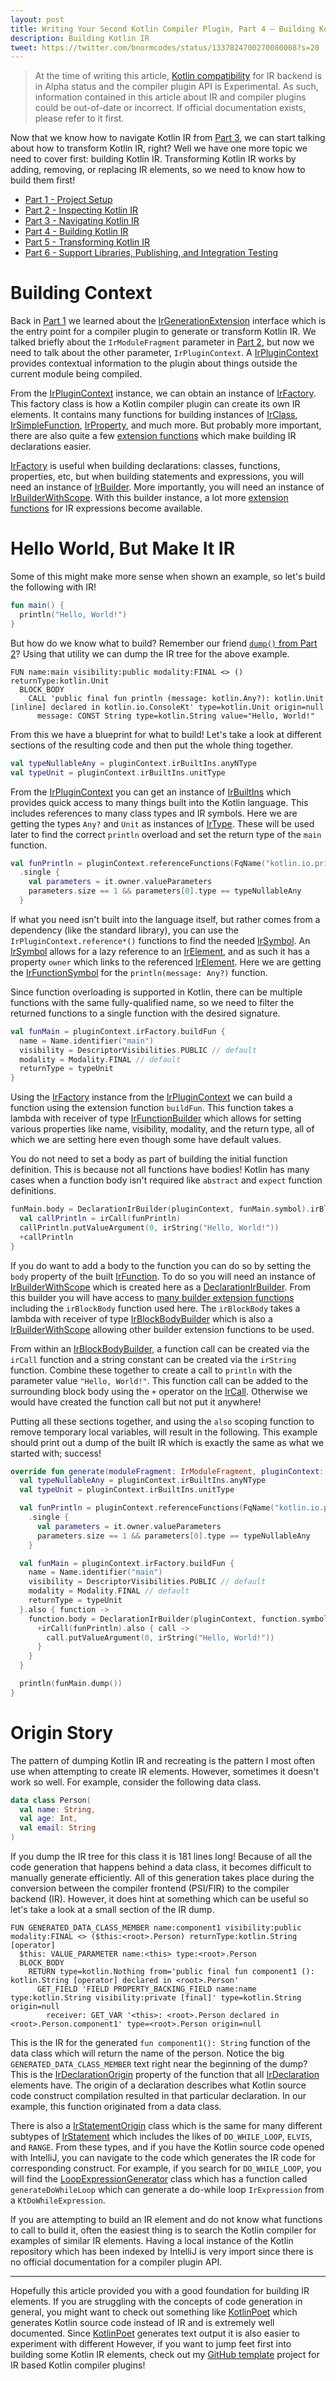 ```yaml
---
layout: post
title: Writing Your Second Kotlin Compiler Plugin, Part 4 — Building Kotlin IR
description: Building Kotlin IR
tweet: https://twitter.com/bnormcodes/status/1337824700270080008?s=20
---
```


> At the time of writing this article, [Kotlin compatibility] for IR backend is in Alpha status and
> the compiler plugin API is Experimental. As such, information contained in this article about IR
> and compiler plugins could be out-of-date or incorrect. If official documentation exists, please
> refer to it first.

Now that we know how to navigate Kotlin IR from [Part 3], we can start talking about how to
transform Kotlin IR, right? Well we have one more topic we need to cover first: building Kotlin IR.
Transforming Kotlin IR works by adding, removing, or replacing IR elements, so we need to know how
to build them first!

- [Part 1 - Project Setup][Part 1]
- [Part 2 - Inspecting Kotlin IR][Part 2]
- [Part 3 - Navigating Kotlin IR][Part 3]
- [Part 4 - Building Kotlin IR][Part 4]
- [Part 5 - Transforming Kotlin IR][Part 5]
- [Part 6 - Support Libraries, Publishing, and Integration Testing][Part 6]

# Building Context

Back in [Part 1] we learned about the [IrGenerationExtension] interface which is the entry point for
a compiler plugin to generate or transform Kotlin IR. We talked briefly about the `IrModuleFragment`
parameter in [Part 2], but now we need to talk about the other parameter, `IrPluginContext`. A
[IrPluginContext] provides contextual information to the plugin about things outside the current
module being compiled.

From the [IrPluginContext] instance, we can obtain an instance of [IrFactory]. This factory class is
how a Kotlin compiler plugin can create its own IR elements. It contains many functions for building
instances of [IrClass][irclass-builder], [IrSimpleFunction][irfun-builder],
[IrProperty][irprop-builder], and much more. But probably more important, there are also quite a few
[extension functions][declaration-builders] which make building IR declarations easier.

[IrFactory] is useful when building declarations: classes, functions, properties, etc, but when
building statements and expressions, you will need an instance of [IrBuilder]. More importantly, you
will need an instance of [IrBuilderWithScope]. With this builder instance, a lot more [extension
functions][expression-builders] for IR expressions become available.

# Hello World, But Make It IR

Some of this might make more sense when shown an example, so let's build the following with IR!

```kotlin
fun main() {
  println("Hello, World!")
}
```

But how do we know what to build? Remember our friend [`dump()` from Part 2][Part 2-dump]? Using
that utility we can dump the IR tree for the above example.

```text
FUN name:main visibility:public modality:FINAL <> () returnType:kotlin.Unit
  BLOCK_BODY
    CALL 'public final fun println (message: kotlin.Any?): kotlin.Unit [inline] declared in kotlin.io.ConsoleKt' type=kotlin.Unit origin=null
      message: CONST String type=kotlin.String value="Hello, World!"
```

From this we have a blueprint for what to build! Let's take a look at different sections of the 
resulting code and then put the whole thing together.

```kotlin
val typeNullableAny = pluginContext.irBuiltIns.anyNType
val typeUnit = pluginContext.irBuiltIns.unitType
```

From the [IrPluginContext] you can get an instance of [IrBuiltIns] which provides quick access to
many things built into the Kotlin language. This includes references to many class types and IR
symbols. Here we are getting the types `Any?` and `Unit` as instances of [IrType]. These will be
used later to find the correct `println` overload and set the return type of the `main` function.

```kotlin
val funPrintln = pluginContext.referenceFunctions(FqName("kotlin.io.println"))
  .single {
    val parameters = it.owner.valueParameters
    parameters.size == 1 && parameters[0].type == typeNullableAny
  }
```

If what you need isn't built into the language itself, but rather comes from a dependency (like the
standard library), you can use the `IrPluginContext.reference*()` functions to find the needed
[IrSymbol]. An [IrSymbol] allows for a lazy reference to an [IrElement], and as such it has a
property `owner` which links to the referenced [IrElement]. Here we are getting the
[IrFunctionSymbol] for the `println(message: Any?)` function.

Since function overloading is supported in Kotlin, there can be multiple functions with the same
fully-qualified name, so we need to filter the returned functions to a single function with the
desired signature.

```kotlin
val funMain = pluginContext.irFactory.buildFun {
  name = Name.identifier("main")
  visibility = DescriptorVisibilities.PUBLIC // default
  modality = Modality.FINAL // default
  returnType = typeUnit
}
```

Using the [IrFactory] instance from the [IrPluginContext] we can build a function using the
extension function `buildFun`. This function takes a lambda with receiver of type
[IrFunctionBuilder] which allows for setting various properties like name, visibility, modality, and
the return type, all of which we are setting here even though some have default values.

You do not need to set a body as part of building the initial function definition. This is because
not all functions have bodies! Kotlin has many cases when a function body isn't required like
`abstract` and `expect` function definitions.

```kotlin
funMain.body = DeclarationIrBuilder(pluginContext, funMain.symbol).irBlockBody {
  val callPrintln = irCall(funPrintln)
  callPrintln.putValueArgument(0, irString("Hello, World!"))
  +callPrintln
}
```

If you do want to add a body to the function you can do so by setting the `body` property of the
built [IrFunction]. To do so you will need an instance of [IrBuilderWithScope] which is created here
as a [DeclarationIrBuilder]. From this builder you will have access to [many builder extension
functions][expression-builders] including the `irBlockBody` function used here. The `irBlockBody`
takes a lambda with receiver of type [IrBlockBodyBuilder] which is also a [IrBuilderWithScope]
allowing other builder extension functions to be used.

From within an [IrBlockBodyBuilder], a function call can be created via the `irCall` function and a
string constant can be created via the `irString` function. Combine these together to create a call
to `println` with the parameter value `"Hello, World!"`. This function call can be added to the
surrounding block body using the `+` operator on the [IrCall]. Otherwise we would have created the
function call but not put it anywhere!

Putting all these sections together, and using the `also` scoping function to remove temporary local
variables, will result in the following. This example should print out a dump of the built IR which
is exactly the same as what we started with; success!

```kotlin
override fun generate(moduleFragment: IrModuleFragment, pluginContext: IrPluginContext) {
  val typeNullableAny = pluginContext.irBuiltIns.anyNType
  val typeUnit = pluginContext.irBuiltIns.unitType

  val funPrintln = pluginContext.referenceFunctions(FqName("kotlin.io.println"))
    .single {
      val parameters = it.owner.valueParameters
      parameters.size == 1 && parameters[0].type == typeNullableAny
    }

  val funMain = pluginContext.irFactory.buildFun {
    name = Name.identifier("main")
    visibility = DescriptorVisibilities.PUBLIC // default
    modality = Modality.FINAL // default
    returnType = typeUnit
  }.also { function ->
    function.body = DeclarationIrBuilder(pluginContext, function.symbol).irBlockBody {
      +irCall(funPrintln).also { call ->
        call.putValueArgument(0, irString("Hello, World!"))
      }
    }
  }

  println(funMain.dump())
}
```

# Origin Story

The pattern of dumping Kotlin IR and recreating is the pattern I most often use when attempting to
create IR elements. However, sometimes it doesn't work so well. For example, consider the following
data class.

```kotlin
data class Person(
  val name: String,
  val age: Int,
  val email: String
)
```

If you dump the IR tree for this class it is 181 lines long! Because of all the code generation that
happens behind a data class, it becomes difficult to manually generate efficiently. All of this
generation takes place during the conversion between the compiler frontend (PSI/FIR) to the compiler
backend (IR). However, it does hint at something which can be useful so let's take a look at a small
section of the IR dump.

```text
FUN GENERATED_DATA_CLASS_MEMBER name:component1 visibility:public modality:FINAL <> ($this:<root>.Person) returnType:kotlin.String [operator]
  $this: VALUE_PARAMETER name:<this> type:<root>.Person
  BLOCK_BODY
    RETURN type=kotlin.Nothing from='public final fun component1 (): kotlin.String [operator] declared in <root>.Person'
      GET_FIELD 'FIELD PROPERTY_BACKING_FIELD name:name type:kotlin.String visibility:private [final]' type=kotlin.String origin=null
        receiver: GET_VAR '<this>: <root>.Person declared in <root>.Person.component1' type=<root>.Person origin=null
```

This is the IR for the generated `fun component1(): String` function of the data class which will
return the name of the person. Notice the big `GENERATED_DATA_CLASS_MEMBER` text right near the
beginning of the dump? This is the [IrDeclarationOrigin] property of the function that all
[IrDeclaration] elements have. The origin of a declaration describes what Kotlin source code
construct compilation resulted in that particular declaration. In our example, this function
originated from a data class.

There is also a [IrStatementOrigin] class which is the same for many different subtypes of
[IrStatement] which includes the likes of `DO_WHILE_LOOP`, `ELVIS`, and `RANGE`. From these types,
and if you have the Kotlin source code opened with IntelliJ, you can navigate to the code which
generates the IR code for corresponding construct. For example, if you search for `DO_WHILE_LOOP`,
you will find the [LoopExpressionGenerator] class which has a function called `generateDoWhileLoop`
which can generate a do-while loop `IrExpression` from a `KtDoWhileExpression`.

If you are attempting to build an IR element and do not know what functions to call to build it,
often the easiest thing is to search the Kotlin compiler for examples of similar IR elements. Having
a local instance of the Kotlin repository which has been indexed by IntelliJ is very import since
there is no official documentation for a compiler plugin API.

---

Hopefully this article provided you with a good foundation for building IR elements. If you are
struggling with the concepts of code generation in general, you might want to check out something
like [KotlinPoet] which generates Kotlin source code instead of IR and is extremely well documented.
Since [KotlinPoet] generates text output it is also easier to experiment with different However, if
you want to jump feet first into building some Kotlin IR elements, check out my [GitHub template]
project for IR based Kotlin compiler plugins!

[Kotlin compatibility]: https://kotlinlang.org/docs/reference/evolution/components-stability.html
[Part 1]: https://blog.bnorm.dev/writing-your-second-compiler-plugin-part-1
[Part 2]: https://blog.bnorm.dev/writing-your-second-compiler-plugin-part-2
[Part 3]: https://blog.bnorm.dev/writing-your-second-compiler-plugin-part-3
[Part 4]: https://blog.bnorm.dev/writing-your-second-compiler-plugin-part-4
[Part 5]: https://blog.bnorm.dev/writing-your-second-compiler-plugin-part-5
[Part 6]: https://blog.bnorm.dev/writing-your-second-compiler-plugin-part-6
[Part 2-dump]: https://blog.bnorm.dev/writing-your-second-compiler-plugin-part-2
[IrGenerationExtension]: https://github.com/JetBrains/kotlin/blob/v1.4.20/compiler/ir/backend.common/src/org/jetbrains/kotlin/backend/common/extensions/IrGenerationExtension.kt
[IrPluginContext]: https://github.com/JetBrains/kotlin/blob/v1.4.20/compiler/ir/backend.common/src/org/jetbrains/kotlin/backend/common/extensions/IrPluginContext.kt
[IrFactory]: https://github.com/JetBrains/kotlin/blob/v1.4.20/compiler/ir/ir.tree/src/org/jetbrains/kotlin/ir/declarations/IrFactory.kt
[irclass-builder]: https://github.com/JetBrains/kotlin/blob/v1.4.20/compiler/ir/ir.tree/src/org/jetbrains/kotlin/ir/declarations/IrFactory.kt#L28
[irfun-builder]: https://github.com/JetBrains/kotlin/blob/v1.4.20/compiler/ir/ir.tree/src/org/jetbrains/kotlin/ir/declarations/IrFactory.kt#L89
[irprop-builder]: https://github.com/JetBrains/kotlin/blob/v1.4.20/compiler/ir/ir.tree/src/org/jetbrains/kotlin/ir/declarations/IrFactory.kt#L136
[declaration-builders]: https://github.com/JetBrains/kotlin/blob/v1.4.20/compiler/ir/backend.common/src/org/jetbrains/kotlin/ir/builders/declarations/declarationBuilders.kt
[IrBuilder]: https://github.com/JetBrains/kotlin/blob/v1.4.20/compiler/ir/ir.tree/src/org/jetbrains/kotlin/ir/builders/IrBuilder.kt#L31
[IrBuilderWithScope]: https://github.com/JetBrains/kotlin/blob/v1.4.20/compiler/ir/ir.tree/src/org/jetbrains/kotlin/ir/builders/IrBuilder.kt#L37
[IrCall]: https://github.com/JetBrains/kotlin/blob/v1.4.20/compiler/ir/ir.tree/src/org/jetbrains/kotlin/ir/expressions/IrCall.kt#L22
[expression-builders]: https://github.com/JetBrains/kotlin/blob/v1.4.20/compiler/ir/ir.tree/src/org/jetbrains/kotlin/ir/builders/ExpressionHelpers.kt
[IrBuiltIns]: https://github.com/JetBrains/kotlin/blob/v1.4.20/compiler/ir/ir.tree/src/org/jetbrains/kotlin/ir/descriptors/IrBuiltIns.kt
[IrType]: https://github.com/JetBrains/kotlin/blob/v1.4.20/compiler/ir/ir.tree/src/org/jetbrains/kotlin/ir/types/IrType.kt
[IrSymbol]: https://github.com/JetBrains/kotlin/blob/v1.4.20/compiler/ir/ir.tree/src/org/jetbrains/kotlin/ir/symbols/IrSymbol.kt#L27
[IrElement]: https://github.com/JetBrains/kotlin/blob/v1.4.20/compiler/ir/ir.tree/src/org/jetbrains/kotlin/ir/IrElement.kt#L23
[IrFunctionSymbol]: https://github.com/JetBrains/kotlin/blob/v1.4.20/compiler/ir/ir.tree/src/org/jetbrains/kotlin/ir/symbols/IrSymbol.kt#L93
[IrFunctionBuilder]: https://github.com/JetBrains/kotlin/blob/v1.4.20/compiler/ir/ir.tree/src/org/jetbrains/kotlin/ir/builders/declarations/IrFunctionBuilder.kt
[IrFunction]: https://github.com/JetBrains/kotlin/blob/v1.4.20/compiler/ir/ir.tree/src/org/jetbrains/kotlin/ir/declarations/IrFunction.kt#L31
[DeclarationIrBuilder]: https://github.com/JetBrains/kotlin/blob/v1.4.20/compiler/ir/backend.common/src/org/jetbrains/kotlin/backend/common/lower/LowerUtils.kt#L42
[IrBlockBodyBuilder]: https://github.com/JetBrains/kotlin/blob/v1.4.20/compiler/ir/ir.tree/src/org/jetbrains/kotlin/ir/builders/IrBuilder.kt#L58
[IrDeclarationOrigin]: https://github.com/JetBrains/kotlin/blob/v1.4.20/compiler/ir/ir.tree/src/org/jetbrains/kotlin/ir/declarations/IrDeclarationOrigin.kt#L19
[IrDeclaration]: https://github.com/JetBrains/kotlin/blob/v1.4.20/compiler/ir/ir.tree/src/org/jetbrains/kotlin/ir/declarations/IrDeclaration.kt#L37
[IrStatementOrigin]: https://github.com/JetBrains/kotlin/blob/v1.4.20/compiler/ir/ir.tree/src/org/jetbrains/kotlin/ir/expressions/IrStatementOrigin.kt#L23
[IrStatement]: https://github.com/JetBrains/kotlin/blob/v1.4.20/compiler/ir/ir.tree/src/org/jetbrains/kotlin/ir/IrElement.kt#L37
[LoopExpressionGenerator]: https://github.com/JetBrains/kotlin/blob/v1.4.20/compiler/ir/ir.psi2ir/src/org/jetbrains/kotlin/psi2ir/generators/LoopExpressionGenerator.kt#L55
[KotlinPoet]: https://square.github.io/kotlinpoet/
[GitHub template]: https://github.com/bnorm/kotlin-ir-plugin-template
[debuglog]: https://github.com/bnorm/debuglog
